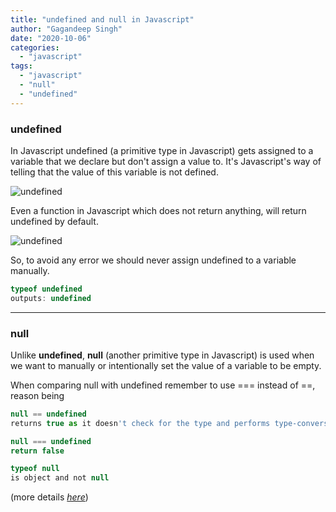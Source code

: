 ```yaml
---
title: "undefined and null in Javascript"
author: "Gagandeep Singh"
date: "2020-10-06"
categories: 
  - "javascript"
tags: 
  - "javascript"
  - "null"
  - "undefined"
---
```


### **undefined**

In Javascript undefined (a primitive type in Javascript) gets assigned to a variable that we declare but don't assign a value to. It's Javascript's way of telling that the value of this variable is not defined.

![undefined](/images/Screen-Shot-2020-10-04-at-9.44.03-PM.png)

Even a function in Javascript which does not return anything, will return undefined by default.

![undefined](/images/Screen-Shot-2020-10-04-at-9.46.23-PM.png)

So, to avoid any error we should never assign undefined to a variable manually.

```javascript
typeof undefined
outputs: undefined
```

* * *

### **null**

Unlike **undefined**, **null** (another primitive type in Javascript) is used when we want to manually or intentionally set the value of a variable to be empty.

When comparing null with undefined remember to use === instead of ==, reason being

```javascript
null == undefined
returns true as it doesn't check for the type and performs type-conversion
```

```javascript
null === undefined
return false
```

```javascript
typeof null
is object and not null
```

(more details [_here_](https://2ality.com/2013/10/typeof-null.html))
